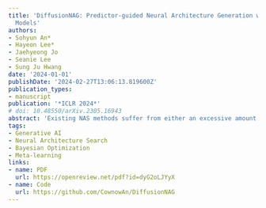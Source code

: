 ```yaml
---
title: 'DiffusionNAG: Predictor-guided Neural Architecture Generation with Diffusion
  Models'
authors:
- Sohyun An*
- Hayeon Lee*
- Jaehyeong Jo
- Seanie Lee
- Sung Ju Hwang
date: '2024-01-01'
publishDate: '2024-02-27T13:06:13.819600Z'
publication_types:
- manuscript
publication: '*ICLR 2024*'
# doi: 10.48550/arXiv.2305.16943
abstract: 'Existing NAS methods suffer from either an excessive amount of time for repetitive sampling and training of many task-irrelevant architectures. To tackle such limitations of existing NAS methods, we propose a paradigm shift from NAS to a novel conditional Neural Architecture Generation (NAG) framework based on diffusion models, dubbed DiffusionNAG. Specifically, we consider the neural architectures as directed graphs and propose a graph diffusion model for generating them. Moreover, with the guidance of parameterized predictors, DiffusionNAG can flexibly generate task-optimal architectures with the desired properties for diverse tasks, by sampling from a region that is more likely to satisfy the properties. This conditional NAG scheme is significantly more efficient than previous NAS schemes which sample the architectures and filter them using the property predictors. We validate the effectiveness of DiffusionNAG through extensive experiments in two predictor-based NAS scenarios: Transferable NAS and Bayesian Optimization (BO)-based NAS. DiffusionNAG achieves superior performance with speedups of up to 35x when compared to the baselines on Transferable NAS benchmarks. Furthermore, when integrated into a BO-based algorithm, DiffusionNAG outperforms existing BO-based NAS approaches, particularly in the large MobileNetV3 search space on the ImageNet 1K dataset. Code is available at https://github.com/CownowAn/DiffusionNAG.'
tags:
- Generative AI
- Neural Architecture Search
- Bayesian Optimization
- Meta-learning
links:
- name: PDF
  url: https://openreview.net/pdf?id=dyG2oLJYyX
- name: Code
  url: https://github.com/CownowAn/DiffusionNAG
---
```

